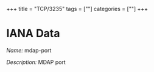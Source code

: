 +++
title = "TCP/3235"
tags = [""]
categories = [""]
+++

# IANA Data

_Name:_ mdap-port

_Description:_ MDAP port

